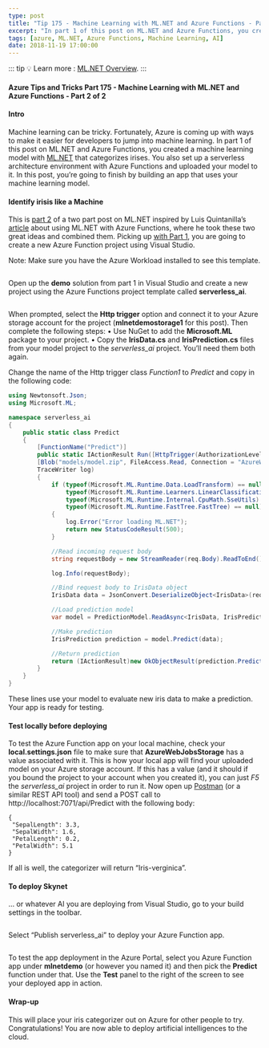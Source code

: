 ```yaml
---
type: post
title: "Tip 175 - Machine Learning with ML.NET and Azure Functions - Part 2 of 2"
excerpt: "In part 1 of this post on ML.NET and Azure Functions, you created a machine learning model with ML.NET that categorizes irises. You also set up a serverless architecture environment with Azure Functions and uploaded your model to it. In this post, you’re going to finish by building an app that uses your machine learning model."
tags: [azure, ML.NET, Azure Functions, Machine Learning, AI]
date: 2018-11-19 17:00:00
---
```


::: tip
:bulb: Learn more : [ML.NET Overview](https://dotnet.microsoft.com/apps/machinelearning-ai/ml-dotnet?WT.mc_id=docs-azuredevtips-micrum).
::: 

#### Azure Tips and Tricks Part 175 - Machine Learning with ML.NET and  Azure Functions - Part 2 of 2


#### Intro

 Machine learning can be tricky. Fortunately, Azure is coming up with ways to make it easier for developers to jump into machine learning. In part 1 of this post on ML.NET and Azure Functions, you created a machine learning model with [ML.NET](https://www.microsoft.com/net/apps/machinelearning-ai/ml-dotnet?WT.mc_id=microsoft-azuredevtips-micrum)  that categorizes irises. You also set up a serverless architecture environment with Azure Functions and uploaded your model to it. In this post, you’re going to finish by building an app that uses your machine learning model.

#### Identify irisis like a Machine

 This is [part 2](tip175.html) of a two part post on ML.NET inspired by Luis Quintanilla’s [article](http://luisquintanilla.me/2018/08/21/serverless-machine-learning-mlnet-azure-functions/) about using ML.NET with Azure Functions, where he took these two great ideas and combined them. Picking up [with Part 1](tip174.html), you are going to create a new Azure Function project using Visual Studio.

 Note: Make sure you have the Azure Workload installed to see this template. 

 <img :src="$withBase('/files/azurefunction.png')">

Open up the **demo** solution from part 1 in Visual Studio and create a new project using the Azure Functions project template called **serverless_ai**.

 <img :src="$withBase('/files/httptrigger.png')">

 When prompted, select the **Http trigger** option and connect it to your Azure storage account for the project (**mlnetdemostorage1** for this post). Then complete the following steps:
 •	Use NuGet to add the **Microsoft.ML** package to your project.
 •	Copy the **IrisData.cs** and **IrisPrediction.cs** files from your model project to the _serverless_ai_ project. You’ll need them both again.

 Change the name of the Http trigger class _Function1_ to _Predict_ and copy in the following code:

 ```csharp
 using Newtonsoft.Json;
 using Microsoft.ML;

 namespace serverless_ai
 {
     public static class Predict
     {
         [FunctionName("Predict")]
         public static IActionResult Run([HttpTrigger(AuthorizationLevel.Function, "get", "post", Route = null)]HttpRequest req,
         [Blob("models/model.zip", FileAccess.Read, Connection = "AzureWebJobsStorage")] Stream serializedModel,
         TraceWriter log)
         {
             if (typeof(Microsoft.ML.Runtime.Data.LoadTransform) == null ||
                 typeof(Microsoft.ML.Runtime.Learners.LinearClassificationTrainer) == null ||
                 typeof(Microsoft.ML.Runtime.Internal.CpuMath.SseUtils) == null ||
                 typeof(Microsoft.ML.Runtime.FastTree.FastTree) == null)
             {
                 log.Error("Error loading ML.NET");
                 return new StatusCodeResult(500);
             }

             //Read incoming request body
             string requestBody = new StreamReader(req.Body).ReadToEnd();

             log.Info(requestBody);

             //Bind request body to IrisData object
             IrisData data = JsonConvert.DeserializeObject<IrisData>(requestBody);

             //Load prediction model
             var model = PredictionModel.ReadAsync<IrisData, IrisPrediction>(serializedModel).Result;

             //Make prediction
             IrisPrediction prediction = model.Predict(data);

             //Return prediction
             return (IActionResult)new OkObjectResult(prediction.PredictedLabels);
         }
     }
 }
 ```
 These lines use your model to evaluate new iris data to make a prediction. Your app is ready for testing.

#### Test locally before deploying

To test the Azure Function app on your local machine, check your **local.settings.json** file to make sure that **AzureWebJobsStorage** has a value associated with it. This is how your local app will find your uploaded model on your Azure storage account. If this has a value (and it should if you bound the project to your account when you created it), you can just _F5_ the _serverless_ai_ project in order to run it.
Now open up [Postman](https://www.getpostman.com/apps)  (or a similar REST API tool) and send a POST call to http://localhost:7071/api/Predict with the following body:
 ```
{
  "SepalLength": 3.3,
  "SepalWidth": 1.6,
  "PetalLength": 0.2,
  "PetalWidth": 5.1
}
 ```

If all is well, the categorizer will return “Iris-verginica”.

#### To deploy Skynet

… or whatever AI you are deploying from Visual Studio, go to your build settings in the toolbar.

 <img :src="$withBase('/files/publish.png')">

Select “Publish serverless_ai” to deploy your Azure Function app. 

 <img :src="$withBase('/files/test_in_portal.png')">

To test the app deployment in the Azure Portal, select you Azure Function app under **mlnetdemo** (or however you named it) and then pick the **Predict** function under that. Use the **Test** panel to the right of the screen to see your deployed app in action.

#### Wrap-up 

This will place your iris categorizer out on Azure for other people to try.  Congratulations! You are now able to deploy artificial intelligences to the cloud.

